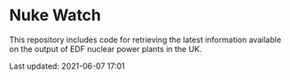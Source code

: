 # Nuke Watch

This repository includes code for retrieving the latest information available on the output of EDF nuclear power plants in the UK.

Last updated: 2021-06-07 17:01
